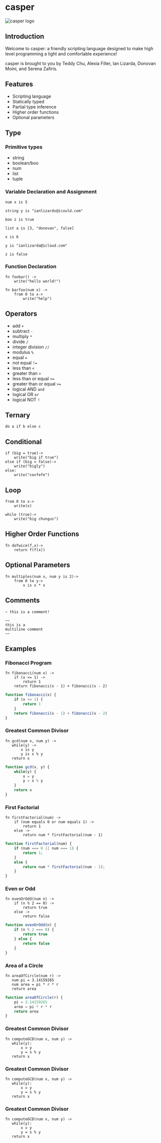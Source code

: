 # casper

![casper logo](/images/casper-logo.png)

## Introduction

Welcome to casper: a friendly scripting language designed to make high level programming a light and comfortable experience!

casper is brought to you by Teddy Chu, Alexia Filler, Ian Lizarda, Donovan Moini, and Serena Zafiris.

## Features

- Scripting language
- Statically typed
- Partial type inference
- Higher order functions
- Optional parameters

## Type

### Primitive types

- string
- boolean/boo
- num
- list
- tuple

### Variable Declaration and Assignment

`num x is 5`

`string y is "ianlizards@icould.com"`

`boo z is true`

`list a is [3, "donovan", false]`

`x is 6`

`y is "ianlizarda@icloud.com"`

`z is false`

### Function Declaration

```casper
fn foobar() ->
    write("hello world!")

fn barfoo(num x) ->
    from 0 to x->
        write("help")
```

## Operators

- add `+`
- subtract `-`
- multiply `*`
- divide `/`
- integer division `//`
- modulus `%`
- equal `=`
- not equal `!=`
- less than `<`
- greater than `>`
- less than or equal `<=`
- greater than or equal `>=`
- logical AND `and`
- logical OR `or`
- logical NOT `!`

## Ternary

`do a if b else c`

## Conditional

```casper
if (big = true)->
    write("big if true")
else if (big = false)->
    write("bigly")
else:
    write("covfefe")
```

## Loop

```casper
from 0 to x->
    write(x)
```

```casper
while (true)->
    write("big chungus")
```

## Higher Order Functions

```casper
fn doTwice(f,x)->
    return f(f(x))
```

## Optional Parameters

```casper
fn multiples(num x, num y is 2)->
    from 0 to y->
        x is x * x
```

## Comments

```casper
~ this is a comment!

~~
this is a
multiline comment
~~
```

## Examples

### Fibonacci Program

```casper
fn fibonacci(num x) ->
    if (x <= 1) ->
	    return 1
	return fibonacci(x - 1) + fibonacci(x - 2)
```
```Javascript
function fibonacci(x) {
    if (x <= 1) {
        return 1
    }
    return fibonacci(x - 1) + fibonacci(x - 2)
}
```

### Greatest Common Divisor

```casper
fn gcd(num x, num y) ->
   while(y) ->
       x is y
       y is x % y
   return x
```
```Javascript
function gcd(x, y) {
    while(y) {
        x = y
        y = x % y
    }
    return x
}
```

### First Factorial

```casper
fn firstFactorial(num) -> 
    if (num equals 0 or num equals 1) ->
        return 1
    else ->
        return num * firstFactorial(num - 1)
```
```JavaScript
function firstFactorial(num) { 
    if (num === 0 || num === 1) {
        return 1;
    }
    else {
        return num * firstFactorial(num - 1); 
    }      
}
```


### Even or Odd

```casper
fn evenOrOdd(num n) ->
    if (n % 2 == 0) ->
        return true
    else ->
        return false
```
```JavaScript
function evenOrOdd(n) {
    if (n % 2 === 0) {
        return true
    } else {
        return false
    }
}
```

### Area of a Circle

```casper
fn areaOfCircle(num r) ->
   num pi = 3.14159265
   num area = pi * r * r
   return area
```
```JavaScript
function areaOfCircle(r) {
    pi = 3.14159265
    area = pi * r * r
    return area
}
```

### Greatest Common Divisor

```casper
fn computeGCD(num x, num y) ->
   while(y):
       x = y
       y = x % y
   return x
```

### Greatest Common Divisor

```casper
fn computeGCD(num x, num y) ->
   while(y):
       x = y
       y = x % y
   return x
```

### Greatest Common Divisor

```casper
fn computeGCD(num x, num y) ->
   while(y):
       x = y
       y = x % y
   return x
```
